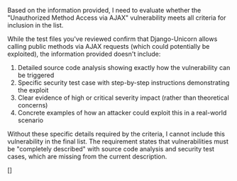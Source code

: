 Based on the information provided, I need to evaluate whether the "Unauthorized Method Access via AJAX" vulnerability meets all criteria for inclusion in the list.

While the test files you've reviewed confirm that Django-Unicorn allows calling public methods via AJAX requests (which could potentially be exploited), the information provided doesn't include:

1. Detailed source code analysis showing exactly how the vulnerability can be triggered
2. Specific security test case with step-by-step instructions demonstrating the exploit
3. Clear evidence of high or critical severity impact (rather than theoretical concerns)
4. Concrete examples of how an attacker could exploit this in a real-world scenario

Without these specific details required by the criteria, I cannot include this vulnerability in the final list. The requirement states that vulnerabilities must be "completely described" with source code analysis and security test cases, which are missing from the current description.

[]
